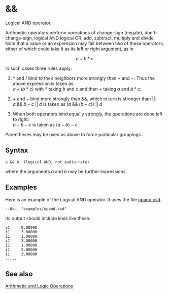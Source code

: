 <!--
id:opand
category:Mathematical Operations:Arithmetic and Logic Operations
-->
# &amp;&amp;
Logical AND operator.

Arithmetic operators perform operations of change-sign (negate), don't-change-sign, logical AND logical OR, add, subtract, multiply and divide. Note that a value or an expression may fall between two of these operators, either of which could take it as its left or right argument, as in

$$
a + b * c.
$$

In such cases three rules apply:

1. $*$ and $/$ bind to their neighbors more strongly than $+$ and $-$. Thus the above expression is taken as:<br>
$a + (b * c)$ with $*$ taking $b$ and $c$ and then $+$ taking $a$ and $b * c$.

2. $+$ and $-$ bind more strongly than &amp;&amp;, which in turn is stronger than &verbar;&verbar;:<br>
$a \;\&\&\; b - c \;||\; d$ is taken as $(a \;\&\&\; (b - c))\;||\; d$

3. When both operators bind equally strongly, the operations are done left to right:<br>
$a - b - c$ is taken as $(a - b) - c$

Parentheses may be used as above to force particular groupings.

## Syntax
``` csound-orc
a && b  (logical AND; not audio-rate)
```

where the arguments $a$ and $b$ may be further expressions.

## Examples

Here is an example of the Logical AND operator. It uses the file [opand.csd](../../examples/opand.csd).

``` csound-csd title="Example of the opand opcode." linenums="1"
--8<-- "examples/opand.csd"
```

Its output should include lines like these:

```
i1     0.00000
i1     3.00000
i1     1.00000
i1     3.00000
i1     1.00000
i1     2.00000
i1     3.00000
.....
```

## See also

[Arithmetic and Logic Operations](../../math/artlogic)

